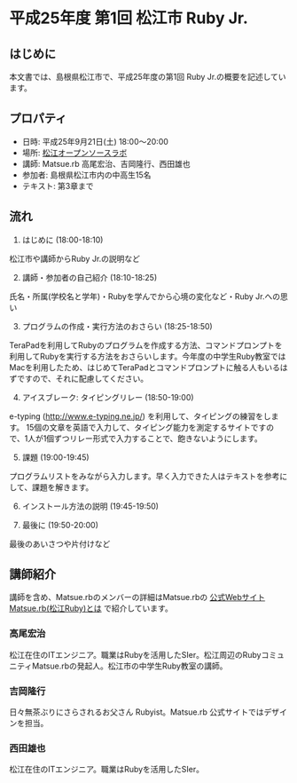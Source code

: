 # 平成25年度 第1回 松江市 Ruby Jr.

## はじめに

本文書では、島根県松江市で、平成25年度の第1回 Ruby Jr.の概要を記述しています。

## プロパティ

* 日時: 平成25年9月21日(土) 18:00〜20:00
* 場所: [松江オープンソースラボ](http://www1.city.matsue.shimane.jp/sangyoushinkou/ruby/rubycity/rabo/open.html)
* 講師: Matsue.rb 高尾宏治、吉岡隆行、西田雄也
* 参加者: 島根県松江市内の中高生15名
* テキスト: 第3章まで

## 流れ

1. はじめに (18:00-18:10)

松江市や講師からRuby Jr.の説明など

2. 講師・参加者の自己紹介 (18:10-18:25)

氏名・所属(学校名と学年)・Rubyを学んでから心境の変化など・Ruby Jr.への思い

3. プログラムの作成・実行方法のおさらい (18:25-18:50)

TeraPadを利用してRubyのプログラムを作成する方法、コマンドプロンプトを利用してRubyを実行する方法をおさらいします。今年度の中学生Ruby教室ではMacを利用したため、はじめてTeraPadとコマンドプロンプトに触る人もいるはずですので、それに配慮してください。
    
4. アイスブレーク: タイピングリレー (18:50-19:00)

e-typing (http://www.e-typing.ne.jp/) を利用して、タイピングの練習をします。
15個の文章を英語で入力して、タイピング能力を測定するサイトですので、1人が1個ずつリレー形式で入力することで、飽きないようにします。

5. 課題 (19:00-19:45)

プログラムリストをみながら入力します。早く入力できた人はテキストを参考にして、課題を解きます。

6. インストール方法の説明 (19:45-19:50)

7. 最後に (19:50-20:00)

最後のあいさつや片付けなど

## 講師紹介

講師を含め、Matsue.rbのメンバーの詳細はMatsue.rbの [公式Webサイト](http://matsue.rubyist.net/) [Matsue.rb(松江Ruby)とは](http://matsue.rubyist.net/about_us/) で紹介しています。

### 高尾宏治

松江在住のITエンジニア。職業はRubyを活用したSIer。松江周辺のRubyコミュニティMatsue.rbの発起人。松江市の中学生Ruby教室の講師。

### 吉岡隆行

日々無茶ぶりにさらされるお父さん Rubyist。Matsue.rb 公式サイトではデザインを担当。

### 西田雄也

松江在住のITエンジニア。職業はRubyを活用したSIer。
